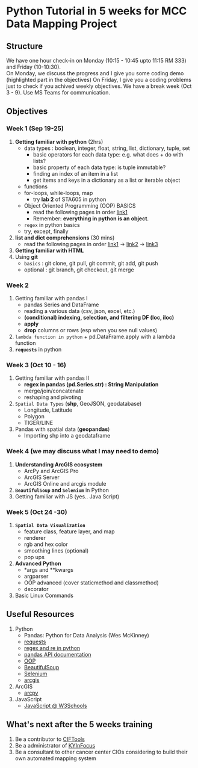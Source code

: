 # Python Tutorial in 5 weeks for MCC Data Mapping Project

## Structure
We have one hour check-in on Monday (10:15 - 10:45 upto 11:15 RM 333) and Friday (10-10:30).   
On Monday, we discuss the progress and I give you some coding demo (highlighted part in the objectives)
On Friday, I give you a coding problems just to check if you achived weekly objectives.
We have a break week (Oct 3 - 9).
Use MS Teams for communication.



## Objectives

### Week 1 (Sep 19-25)
1. **Getting familiar with python** (2hrs)
   * data types : boolean, integer, float, string, list, dictionary, tuple, set
      * basic operators for each data type: e.g. what does + do with lists? 
      * basic property of each data type: is tuple immutable?
      * finding an index of an item in a list
      * get items and keys in a dictionary as a list or iterable object
   * functions
   * for-loops, while-loops, map
      * try **lab 2** of STA605 in python
   * Object Oriented Programming (OOP) BASICS
      * read the following pages in order [link1](https://www.w3schools.com/python/python_classes.asp)
      * Remember: **everything in python is an object**.
   * `regex` in python basics
   * try, except, finally
3. **list and dict comprehensions** (30 mins)
   * read the following pages in order [link1](https://www.w3schools.com/python/python_lists_comprehension.asp) $\rightarrow$ [link2](https://www.programiz.com/python-programming/dictionary-comprehension) $\rightarrow$ [link3](https://www.geeksforgeeks.org/python-map-vs-list-comprehension/)
4. **Getting familiar with HTML** 
5. Using **git** 
   * `basics` : git clone, git pull, git commit, git add, git push
   * optional : git branch, git checkout, git merge

### Week 2
1. Getting familiar with pandas I
   * pandas Series and DataFrame
   * reading a various data (csv, json, excel, etc.)
   * **(conditional) indexing, selection, and filtering DF (loc, iloc)**
   * **apply**
   * **drop** columns or rows (esp when you see null values)
2. `lambda function in python` + pd.DataFrame.apply with a lambda function
3. **`requests`** in python

### Week 3 (Oct 10 - 16)
1. Getting familiar with pandas II
   * **regex in pandas (pd.Series.str) : String Manipulation**
   * merge/join/concatenate
   * reshaping and pivoting
2. `Spatial Data Types` (**shp**, GeoJSON, geodatabase)
   * Longitude, Latitude
   * Polygon
   * TIGER/LINE
4. Pandas with spatial data (**geopandas**)
   * Importing shp into a geodataframe

### Week 4 (we may discuss what I may need to demo)
1. **Understanding ArcGIS ecosystem**
   * ArcPy and ArcGIS Pro
   * ArcGIS Server
   * ArcGIS Online and arcgis module
2. **`BeautifulSoup` and `Selenium`** in Python 
3. Getting familiar with JS (yes.. Java Script)

### Week 5 (Oct 24 -30)
1. **`Spatial Data Visualization`**
   * feature class, feature layer, and map
   * renderer
   * rgb and hex color
   * smoothing lines (optional)
   * pop ups
2. **Advanced Python**
   * \*args and \*\*kwargs
   * argparser
   * OOP advanced (cover staticmethod and classmethod)
   * decorator
3. Basic Linux Commands

## Useful Resources
1. Python
   * Pandas: Python for Data Analysis (Wes McKinney)
   * [requests](https://www.w3schools.com/python/module_requests.asp)
   * [regex and re in python](https://www.w3schools.com/python/python_regex.asp)
   * [pandas API documentation](https://pandas.pydata.org/docs/reference/index.html)
   * [OOP](https://www.w3schools.com/python/python_classes.asp)
   * [BeautifulSoup](https://beautiful-soup-4.readthedocs.io/en/latest/)
   * [Selenium](https://selenium-python.readthedocs.io/)
   * [arcgis](https://developers.arcgis.com/python/)
2. ArcGIS
   * [arcpy](https://pro.arcgis.com/en/pro-app/2.8/arcpy/get-started/what-is-arcpy-.htm)
3. JavaScript
   * [JavaScript @ W3Schools](https://www.w3schools.com/js/)

## What's next after the 5 weeks training
1. Be a contributor to [CIFTools](https://github.com/CIOData/CIFTools/)
2. Be a administrator of [KYInFocus](https://cancerinfocus.uky.edu/)
3. Be a consultant to other cancer center CIOs considering to build their own automated mapping system
